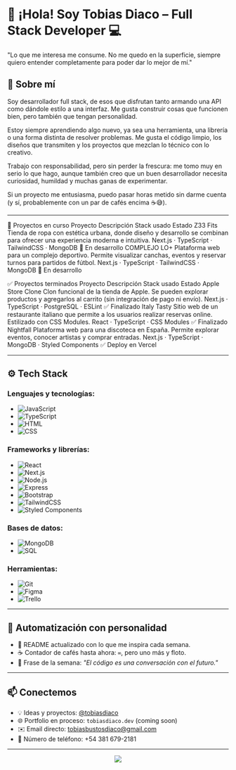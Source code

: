 # 👋 ¡Hola! Soy Tobias Diaco – Full Stack Developer 💻

"Lo que me interesa me consume. No me quedo en la superficie, siempre quiero entender completamente para poder dar lo mejor de mí."

## 🧠 Sobre mí

 Soy desarrollador full stack, de esos que disfrutan tanto armando una API como dándole estilo a una interfaz. Me gusta construir cosas que funcionen bien, pero también que tengan personalidad.  

Estoy siempre aprendiendo algo nuevo, ya sea una herramienta, una librería o una forma distinta de resolver problemas. Me gusta el código limpio, los diseños que transmiten y los proyectos que mezclan lo técnico con lo creativo.

Trabajo con responsabilidad, pero sin perder la frescura: me tomo muy en serio lo que hago, aunque también creo que un buen desarrollador necesita curiosidad, humildad y muchas ganas de experimentar.

Si un proyecto me entusiasma, puedo pasar horas metido sin darme cuenta (y sí, probablemente con un par de cafés encima ☕😅).

---

🚧 Proyectos en curso
Proyecto	Descripción	Stack usado	Estado
Z33 Fits	Tienda de ropa con estética urbana, donde diseño y desarrollo se combinan para ofrecer una experiencia moderna e intuitiva.	Next.js · TypeScript · TailwindCSS · MongoDB	🔧 En desarrollo
COMPLEJO LO+	Plataforma web para un complejo deportivo. Permite visualizar canchas, eventos y reservar turnos para partidos de fútbol.	Next.js · TypeScript · TailwindCSS · MongoDB	🔧 En desarrollo

✅ Proyectos terminados
Proyecto	Descripción	Stack usado	Estado
Apple Store Clone	Clon funcional de la tienda de Apple. Se pueden explorar productos y agregarlos al carrito (sin integración de pago ni envío).	Next.js · TypeScript · PostgreSQL · ESLint	✅ Finalizado
Italy Tasty	Sitio web de un restaurante italiano que permite a los usuarios realizar reservas online. Estilizado con CSS Modules.	React · TypeScript · CSS Modules	✅ Finalizado
Nightfall	Plataforma web para una discoteca en España. Permite explorar eventos, conocer artistas y comprar entradas.	Next.js · TypeScript · MongoDB · Styled Components	✅ Deploy en Vercel


---

## ⚙️ Tech Stack

### Lenguajes y tecnologías:
- ![JavaScript](https://img.shields.io/badge/-JavaScript-333?style=flat&logo=javascript)
- ![TypeScript](https://img.shields.io/badge/-TypeScript-333?style=flat&logo=typescript)
- ![HTML](https://img.shields.io/badge/-HTML-333?style=flat&logo=html5)
- ![CSS](https://img.shields.io/badge/-CSS-333?style=flat&logo=css3)

### Frameworks y librerías:
- ![React](https://img.shields.io/badge/-React-333?style=flat&logo=react)
- ![Next.js](https://img.shields.io/badge/-Next.js-333?style=flat&logo=next.js)
- ![Node.js](https://img.shields.io/badge/-Node.js-333?style=flat&logo=node.js)
- ![Express](https://img.shields.io/badge/-Express-333?style=flat&logo=express)
- ![Bootstrap](https://img.shields.io/badge/-Bootstrap-333?style=flat&logo=bootstrap)
- ![TailwindCSS](https://img.shields.io/badge/-TailwindCSS-333?style=flat&logo=tailwind-css)
- ![Styled Components](https://img.shields.io/badge/-Styled%20Components-333?style=flat&logo=styled-components)

### Bases de datos:
- ![MongoDB](https://img.shields.io/badge/-MongoDB-333?style=flat&logo=mongodb)
- ![SQL](https://img.shields.io/badge/-SQL-333?style=flat&logo=sqlite)

### Herramientas:
- ![Git](https://img.shields.io/badge/-Git-333?style=flat&logo=git)
- ![Figma](https://img.shields.io/badge/-Figma-333?style=flat&logo=figma)
- ![Trello](https://img.shields.io/badge/-Trello-333?style=flat&logo=trello)

---

## 🔄 Automatización con personalidad

- 🔁 README actualizado con lo que me inspira cada semana.
- ☕ Contador de cafés hasta ahora: `∞`, pero uno más y floto.
- 🧠 Frase de la semana: *"El código es una conversación con el futuro."*

---

## 📫 Conectemos


- 💡 Ideas y proyectos: [@tobiasdiaco](https://github.com/tobiasdiaco)
- 🌐 Portfolio en proceso: `tobiasdiaco.dev` (coming soon)
- ✉️ Email directo: [tobiasbustosdiaco@gmail.com](mailto:tobiasbustosdiaco@gmail.com)
- 📱 Número de teléfono: +54 381 679-2181

---

<p align="center">
  <img src="https://readme-typing-svg.herokuapp.com/?lines=Codificando+historias+únicas...;Del+backend+al+corazón+del+usuario!&center=true&width=500&color=ff4c4c">
</p>
